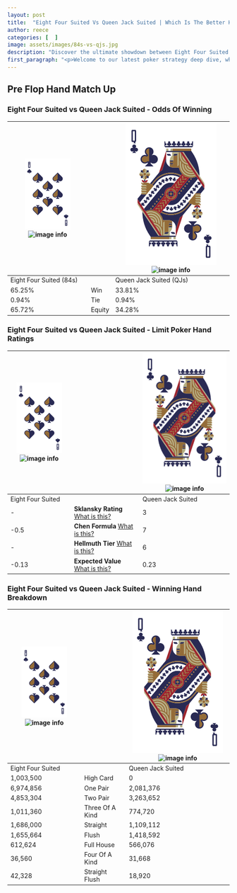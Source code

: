 ```yaml
---
layout: post
title:  "Eight Four Suited Vs Queen Jack Suited | Which Is The Better Hand In Poker? A Complete Guide"
author: reece
categories: [  ]
image: assets/images/84s-vs-qjs.jpg
description: "Discover the ultimate showdown between Eight Four Suited and Queen Jack Suited in poker! Uncover the odds, strategies, and scenarios where one hand triumphs over the other. Get ready to up your poker game with this thrilling analysis."
first_paragraph: "<p>Welcome to our latest poker strategy deep dive, where we're pitting two distinct hands against each other in a high-stakes showdown: Eight Four Suited vs Queen Jack Suited.</p><p>In the dynamic world of poker, every decision counts, and knowing which hand holds the upper hand is key to your success at the table.</p><p>In this article, we'll dissect these two hands, explore the scenarios where one dominates the other, and equip you with the knowledge to make strategic choices that can tip the odds in your favor.</p><p>Get ready to unravel the intriguing dynamics of these poker hands and elevate your game to new heights.</p>"
---
```




[comment]: # (sp0)

## Pre Flop Hand Match Up

<div class="table hand-ratings" markdown="1"> 



### Eight Four Suited vs Queen Jack Suited - Odds Of Winning


    
| ![image info](assets/images/hand1/8.png) ![image info](assets/images/hand1/4s.png) |  | ![image info](assets/images/hand2/Q.png) ![image info](assets/images/hand2/Js.png) |
| -------- | -------- | -------- |
| Eight Four Suited (84s) |  | Queen Jack Suited (QJs) |
| 65.25% | Win | 33.81% |
| 0.94% | Tie | 0.94% |
| 65.72% | Equity | 34.28% |




[comment]: # (sp1)



### Eight Four Suited vs Queen Jack Suited - Limit Poker Hand Ratings


    
| ![image info](assets/images/hand1/8.png) ![image info](assets/images/hand1/4s.png) |  | ![image info](assets/images/hand2/Q.png) ![image info](assets/images/hand2/Js.png) |
| -------- | -------- | -------- |
| Eight Four Suited |  | Queen Jack Suited |
| - | **Sklansky Rating** [What is this?](/sklansky-rating-explained) | 3 |
| -0.5 | **Chen Formula** [What is this?](/chen-formula-explained) | 7 |
| - | **Hellmuth Tier** [What is this?](/Hellmuth-tier-explained) | 6 |
| -0.13 | **Expected Value** [What is this?](/expected-value-explained) | 0.23 |




[comment]: # (sp2)



### Eight Four Suited vs Queen Jack Suited - Winning Hand Breakdown


    
| ![image info](assets/images/hand1/8.png) ![image info](assets/images/hand1/4s.png) |  | ![image info](assets/images/hand2/Q.png) ![image info](assets/images/hand2/Js.png) |
| -------- | -------- | -------- |
| Eight Four Suited |  | Queen Jack Suited |
| 1,003,500 | High Card | 0 |
| 6,974,856 | One Pair | 2,081,376 |
| 4,853,304 | Two Pair | 3,263,652 |
| 1,011,360 | Three Of A Kind | 774,720 |
| 1,686,000 | Straight | 1,109,112 |
| 1,655,664 | Flush | 1,418,592 |
| 612,624 | Full House | 566,076 |
| 36,560 | Four Of A Kind | 31,668 |
| 42,328 | Straight Flush | 18,920 |




[comment]: # (sp3)



</div>

[comment]: # (sp4)



[comment]: # (sp5)

